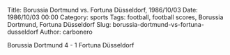Title: Borussia Dortmund vs. Fortuna Düsseldorf, 1986/10/03
Date: 1986/10/03 00:00
Category: sports
Tags: football, football scores, Borussia Dortmund, Fortuna Düsseldorf
Slug: borussia-dortmund-vs-fortuna-dusseldorf
Author: carbonero


Borussia Dortmund 4 - 1 Fortuna Düsseldorf
